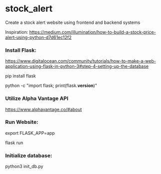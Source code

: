 # stock_alert
Create a stock alert website using frontend and backend systems

Inspiration: https://medium.com/illumination/how-to-build-a-stock-price-alert-using-python-d7d61ec12f2

### Install Flask:

https://www.digitalocean.com/community/tutorials/how-to-make-a-web-application-using-flask-in-python-3#step-4-setting-up-the-database

pip install flask

python -c "import flask; print(flask.__version__)"

### Utilize Alpha Vantage API

https://www.alphavantage.co/#about

### Run Website:

export FLASK_APP=app

flask run

### Initialize database:

python3 init_db.py
